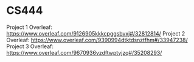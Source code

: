 # CS444

Project 1 Overleaf: https://www.overleaf.com/9126905kkkcpggsbvxj#/32812814/
Project 2 Overleaf: https://www.overleaf.com/9390994dtktdsnztfhm#/33947238/
Project 3 Overleaf: https://www.overleaf.com/9670936vzdftwptvjzq#/35208293/
